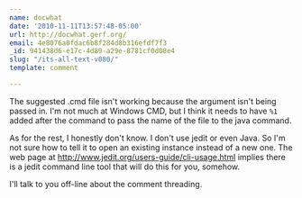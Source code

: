 ```yaml
---
name: docwhat
date: '2010-11-11T13:57:48-05:00'
url: http://docwhat.gerf.org/
email: 4e8076a0fdac6b8f284d8b316efdf7f3
_id: 941438d6-e17c-4d89-a29e-8781cf0d08e4
slug: "/its-all-text-v080/"
template: comment

---
```


The suggested .cmd file isn't working because the argument isn't being passed in.  I'm not much at Windows CMD, but I think it needs to have <code>%1</code> added after the command to pass the name of the file to the java command.

As for the rest, I honestly don't know. I don't use jedit or even Java.  So I'm not sure how to tell it to open an existing instance instead of a new one. The web page at http://www.jedit.org/users-guide/cli-usage.html implies there is a jedit command line tool that will do this for you, somehow.

I'll talk to you off-line about the comment threading.

